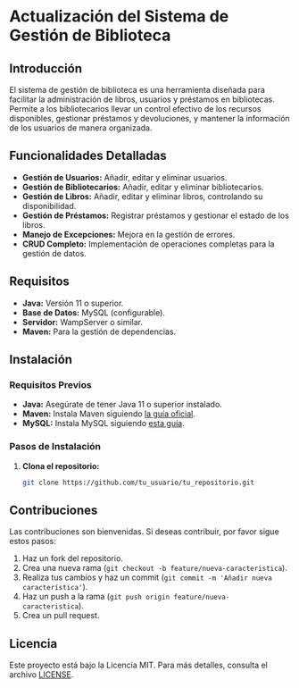 # Actualización del Sistema de Gestión de Biblioteca

## Introducción

El sistema de gestión de biblioteca es una herramienta diseñada para facilitar la administración de libros, usuarios y préstamos en bibliotecas. Permite a los bibliotecarios llevar un control efectivo de los recursos disponibles, gestionar préstamos y devoluciones, y mantener la información de los usuarios de manera organizada.

## Funcionalidades Detalladas

- **Gestión de Usuarios:** Añadir, editar y eliminar usuarios.
- **Gestión de Bibliotecarios:** Añadir, editar y eliminar bibliotecarios.
- **Gestión de Libros:** Añadir, editar y eliminar libros, controlando su disponibilidad.
- **Gestión de Préstamos:** Registrar préstamos y gestionar el estado de los libros.
- **Manejo de Excepciones:** Mejora en la gestión de errores.
- **CRUD Completo:** Implementación de operaciones completas para la gestión de datos.

## Requisitos

- **Java:** Versión 11 o superior.
- **Base de Datos:** MySQL (configurable).
- **Servidor:** WampServer o similar.
- **Maven:** Para la gestión de dependencias.

## Instalación

### Requisitos Previos

- **Java:** Asegúrate de tener Java 11 o superior instalado.
- **Maven:** Instala Maven siguiendo [la guía oficial](https://maven.apache.org/install.html).
- **MySQL:** Instala MySQL siguiendo [esta guía](https://dev.mysql.com/doc/refman/8.0/en/installing.html).

### Pasos de Instalación

1. **Clona el repositorio:**
   ```bash
   git clone https://github.com/tu_usuario/tu_repositorio.git

## Contribuciones

Las contribuciones son bienvenidas. Si deseas contribuir, por favor sigue estos pasos:

1. Haz un fork del repositorio.
2. Crea una nueva rama (`git checkout -b feature/nueva-caracteristica`).
3. Realiza tus cambios y haz un commit (`git commit -m 'Añadir nueva característica'`).
4. Haz un push a la rama (`git push origin feature/nueva-caracteristica`).
5. Crea un pull request.

## Licencia

Este proyecto está bajo la Licencia MIT. Para más detalles, consulta el archivo [LICENSE](LICENSE).
